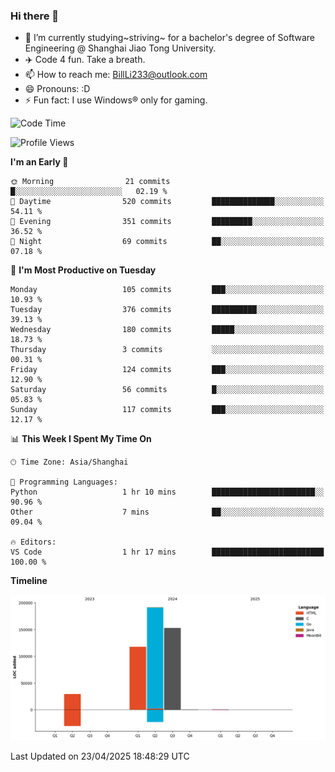 ### Hi there 👋
- 🌱 I’m currently studying~striving~ for a bachelor's degree of Software Engineering @ Shanghai Jiao Tong University.
- ✈️ Code 4 fun. Take a breath.
- 📫 How to reach me: BillLi233@outlook.com
- 😄 Pronouns: :D
- ⚡ Fun fact: I use Windows® only for gaming.

<!--START_SECTION:waka-->
![Code Time](http://img.shields.io/badge/Code%20Time-429%20hrs%2022%20mins-blue)

![Profile Views](http://img.shields.io/badge/Profile%20Views-3-blue)

**I'm an Early 🐤** 

```text
🌞 Morning                21 commits          █░░░░░░░░░░░░░░░░░░░░░░░░   02.19 % 
🌆 Daytime                520 commits         ██████████████░░░░░░░░░░░   54.11 % 
🌃 Evening                351 commits         █████████░░░░░░░░░░░░░░░░   36.52 % 
🌙 Night                  69 commits          ██░░░░░░░░░░░░░░░░░░░░░░░   07.18 % 
```
📅 **I'm Most Productive on Tuesday** 

```text
Monday                   105 commits         ███░░░░░░░░░░░░░░░░░░░░░░   10.93 % 
Tuesday                  376 commits         ██████████░░░░░░░░░░░░░░░   39.13 % 
Wednesday                180 commits         █████░░░░░░░░░░░░░░░░░░░░   18.73 % 
Thursday                 3 commits           ░░░░░░░░░░░░░░░░░░░░░░░░░   00.31 % 
Friday                   124 commits         ███░░░░░░░░░░░░░░░░░░░░░░   12.90 % 
Saturday                 56 commits          █░░░░░░░░░░░░░░░░░░░░░░░░   05.83 % 
Sunday                   117 commits         ███░░░░░░░░░░░░░░░░░░░░░░   12.17 % 
```


📊 **This Week I Spent My Time On** 

```text
🕑︎ Time Zone: Asia/Shanghai

💬 Programming Languages: 
Python                   1 hr 10 mins        ███████████████████████░░   90.96 % 
Other                    7 mins              ██░░░░░░░░░░░░░░░░░░░░░░░   09.04 % 

🔥 Editors: 
VS Code                  1 hr 17 mins        █████████████████████████   100.00 % 
```

**Timeline**

![Lines of Code chart](https://raw.githubusercontent.com/GMH233/GMH233/main/assets/bar_graph.png)


 Last Updated on 23/04/2025 18:48:29 UTC
<!--END_SECTION:waka-->

<!--
**GMH233/GMH233** is a ✨ _special_ ✨ repository because its `README.md` (this file) appears on your GitHub profile.

Here are some ideas to get you started:

- 🔭 I’m currently working on ...
- 🌱 I’m currently learning ...
- 👯 I’m looking to collaborate on ...
- 🤔 I’m looking for help with ...
- 💬 Ask me about ...
- 📫 How to reach me: ...
- 😄 Pronouns: ...
- ⚡ Fun fact: ...
-->

